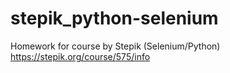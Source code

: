 # stepik_python-selenium
Homework for course by Stepik (Selenium/Python)
https://stepik.org/course/575/info